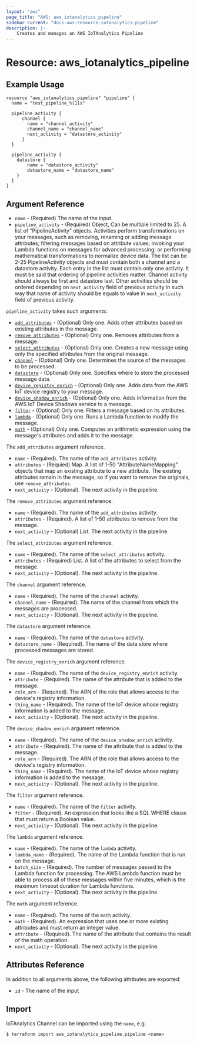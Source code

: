 ```yaml
---
layout: "aws"
page_title: "AWS: aws_iotanalytics_pipeline"
sidebar_current: "docs-aws-resource-iotanalytics-pipeline"
description: |-
    Creates and manages an AWS IoTAnalytics Pipeline
---
```


# Resource: aws_iotanalytics_pipeline

## Example Usage

```hcl
resource "aws_iotanalytics_pipeline" "pipeline" {
  name = "test_pipeline_%[1]s"
 
  pipeline_activity {
	  channel {
		name = "channel_activity"
		channel_name = "channel_name"
		next_activity = "datastore_activity"
	  }
  }

  pipeline_activity {
	datastore {
		name = "datastore_activity"
		datastore_name = "datastore_name"
	}
  }
}
```

## Argument Reference

* `name` - (Required) The name of the input.
* `pipeline_activity` - (Required) Object, Can be multiple limited to 25. A list of "PipelineActivity" objects. Activities perform transformations on your messages, such as removing, renaming or adding message attributes; filtering messages based on attribute values; invoking your Lambda functions on messages for advanced processing; or performing mathematical transformations to normalize device data. The list can be 2-25 PipelineActivity objects and must contain both a channel and a datastore activity. Each entry in the list must contain only one activity. It must be said that ordering of pipeline activities matter. Channel activity should always be first and datastore last. Other activities should be ordered depending on `next_activity` field of previous activity in such way that name of activity should be equals to value in `next_activity` field of previous activity.

`pipeline_activity` takes such arguments:

* [`add_attributes`](#add_attributes) - (Optional) Only one. Adds other attributes based on existing attributes in the message.
* [`remove_attributes`](#remove_attributes) - (Optional) Only one. Removes attributes from a message.
* [`select_attributes`](#select_attributes) - (Optional) Only one. Creates a new message using only the specified attributes from the original message.
* [`channel`](#channel) - (Optional) Only one. Determines the source of the messages to be processed.
* [`datastore`](#datastore) - (Optional) Only one. Specifies where to store the processed message data.
* [`device_registry_enrich`](#device_registry_enrich) - (Optional) Only one. Adds data from the AWS IoT device registry to your message.
* [`device_shadow_enrich`](#device_shadow_enrich) - (Optional) Only one. Adds information from the AWS IoT Device Shadows service to a message.
* [`filter`](#filter) - (Optional) Only one. Filters a message based on its attributes.
* [`lambda`](#lambda) - (Optional) Only one. Runs a Lambda function to modify the message.
* [`math`](#math) - (Optional) Only one. Computes an arithmetic expression using the message's attributes and adds it to the message.

<a name="add_attributes"><a/> The `add_attributes` argument reference.
* `name` - (Required). The name of the `add_attributes` activity.
* `attributes` - (Requied) Map. A list of 1-50 "AttributeNameMapping" objects that map an existing attribute to a new attribute. The existing attributes remain in the message, so if you want to remove the originals, use `remove_attributes`.
* `next_activity` - (Optional). The next activity in the pipeline.

<a name="remove_attributes"><a/> The `remove_attributes` argument reference.
* `name` - (Required). The name of the `add_attributes` activity.
* `attributes` - (Required). A list of 1-50 attributes to remove from the message.
* `next_activity` - (Optional) List. The next activity in the pipeline.

<a name="select_attributes"><a/> The `select_attributes` argument reference.
* `name` - (Required). The name of the `select_attributes` activity.
* `attributes` - (Required) List. A list of the attributes to select from the message.
* `next_activity` - (Optional). The next activity in the pipeline.

<a name="channel"><a/> The `channel` argument reference.
* `name` - (Required). The name of the `channel` activity.
* `channel_name` - (Required). The name of the channel from which the messages are processed.
* `next_activity` - (Optional). The next activity in the pipeline.

<a name="datastore"><a/> The `datastore` argument reference.
* `name` - (Required). The name of the `datastore` activity.
* `datastore_name` - (Required). The name of the data store where processed messages are stored.

<a name="device_registry_enrich"><a/> The `device_registry_enrich` argument reference.
* `name` - (Required). The name of the `device_registry_enrich` activity.
* `attribute` - (Required). The name of the attribute that is added to the message.
* `role_arn` - (Required). The ARN of the role that allows access to the device's registry information.
* `thing_name` - (Required). The name of the IoT device whose registry information is added to the message.
* `next_activity` - (Optional). The next activity in the pipeline.

<a name="device_shadow_enrich"><a/> The `device_shadow_enrich` argument reference.
* `name` - (Required). The name of the `device_shadow_enrich` activity.
* `attribute` - (Required). The name of the attribute that is added to the message.
* `role_arn` - (Required). The ARN of the role that allows access to the device's registry information.
* `thing_name` - (Required). The name of the IoT device whose registry information is added to the message.
* `next_activity` - (Optional). The next activity in the pipeline.

<a name="filter"><a/> The `filter` argument reference.
* `name` - (Required). The name of the `filter` activity.
* `filter` - (Required). An expression that looks like a SQL WHERE clause that must return a Boolean value.
* `next_activity` - (Optional). The next activity in the pipeline.

<a name="lambda"><a/> The `lambda` argument reference.
* `name` - (Required). The name of the `lambda` activity.
* `lambda_name` - (Required). The name of the Lambda function that is run on the message.
* `batch_size` - (Required). The number of messages passed to the Lambda function for processing. The AWS Lambda function must be able to process all of these messages within five minutes, which is the maximum timeout duration for Lambda functions.
* `next_activity` - (Optional). The next activity in the pipeline.

<a name="math"><a/> The `math` argument reference.
* `name` - (Required). The name of the `math` activity.
* `math` - (Required). An expression that uses one or more existing attributes and must return an integer value.
* `attribute` - (Required). The name of the attribute that contains the result of the math operation.
* `next_activity` - (Optional). The next activity in the pipeline.

## Attributes Reference

In addition to all arguments above, the following attributes are exported:

* `id` - The name of the input

## Import

IoTAnalytics Channel can be imported using the `name`, e.g.

```
$ terraform import aws_iotanalytics_pipeline.pipeline <name>
```
